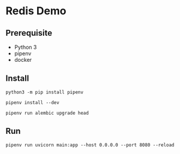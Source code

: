 # Redis Demo

## Prerequisite
* Python 3
* pipenv
* docker

## Install
```
python3 -m pip install pipenv

pipenv install --dev

pipenv run alembic upgrade head
```

## Run
```
pipenv run uvicorn main:app --host 0.0.0.0 --port 8080 --reload
```
